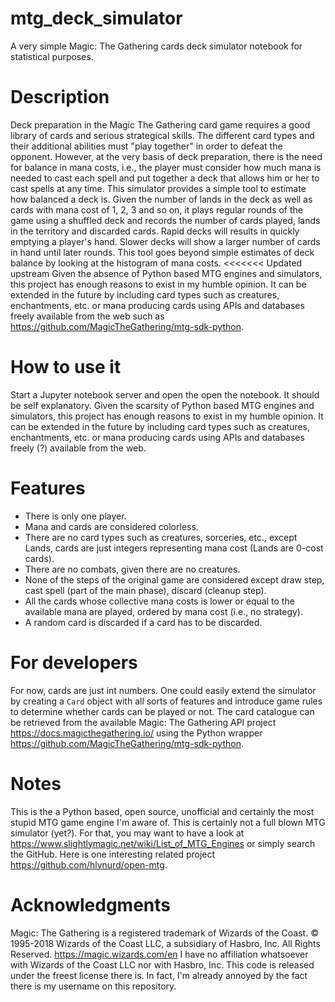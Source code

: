 # mtg_deck_simulator
A very simple Magic: The Gathering cards deck simulator notebook for statistical purposes.

# Description
Deck preparation in the Magic The Gathering card game requires a good library of cards and serious strategical skills.
The different card types and their additional abilities must "play together" in order to defeat the opponent.
However, at the very basis of deck preparation, there is the need for balance in mana costs, i.e., the player must consider how much mana is needed to cast each spell and put together a deck that allows him or her to cast spells at any time.
This simulator provides a simple tool to estimate how balanced a deck is.
Given the number of lands in the deck as well as cards with mana cost of 1, 2, 3 and so on, it plays regular rounds of the game using a shuffled deck and records the number of cards played, lands in the territory and discarded cards.
Rapid decks will results in quickly emptying a player's hand.
Slower decks will show a larger number of cards in hand until later rounds.
This tool goes beyond simple estimates of deck balance by looking at the histogram of mana costs.
<<<<<<< Updated upstream
Given the absence of Python based MTG engines and simulators, this project has enough reasons to exist in my humble opinion.
It can be extended in the future by including card types such as creatures, enchantments, etc. or mana producing cards using APIs and databases freely available from the web such as https://github.com/MagicTheGathering/mtg-sdk-python.


# How to use it
Start a Jupyter notebook server and open the open the notebook.
It should be self explanatory.
Given the scarsity of Python based MTG engines and simulators, this project has enough reasons to exist in my humble opinion.
It can be extended in the future by including card types such as creatures, enchantments, etc. or mana producing cards using APIs and databases freely (?) available from the web.

# Features
- There is only one player.
- Mana and cards are considered colorless.
- There are no card types such as creatures, sorceries, etc., except Lands, cards are just integers representing mana cost (Lands are 0-cost cards).
- There are no combats, given there are no creatures.
- None of the steps of the original game are considered except draw step, cast spell (part of the main phase), discard (cleanup step).
- All the cards whose collective mana costs is lower or equal to the available mana are played, ordered by mana cost (i.e., no strategy).
- A random card is discarded if a card has to be discarded.

# For developers
For now, cards are just int numbers.
One could easily extend the simulator by creating a `Card` object with all sorts of features and introduce game rules to determine whether cards can be played or not.
The card catalogue can be retrieved from the available Magic: The Gathering API project https://docs.magicthegathering.io/ using the Python wrapper https://github.com/MagicTheGathering/mtg-sdk-python.

# Notes
This is the a Python based, open source, unofficial and certainly the most stupid MTG game engine I'm aware of.
This is certainly not a full blown MTG simulator (yet?).
For that, you may want to have a look at https://www.slightlymagic.net/wiki/List_of_MTG_Engines or simply search the GitHub.
Here is one interesting related project https://github.com/hlynurd/open-mtg.

# Acknowledgments
Magic: The Gathering is a registered trademark of Wizards of the Coast.
© 1995-2018 Wizards of the Coast LLC, a subsidiary of Hasbro, Inc. All Rights Reserved.
https://magic.wizards.com/en
I have no affiliation whatsoever with Wizards of the Coast LLC nor with Hasbro, Inc.
This code is released under the freest license there is.
In fact, I'm already annoyed by the fact there is my username on this repository.
